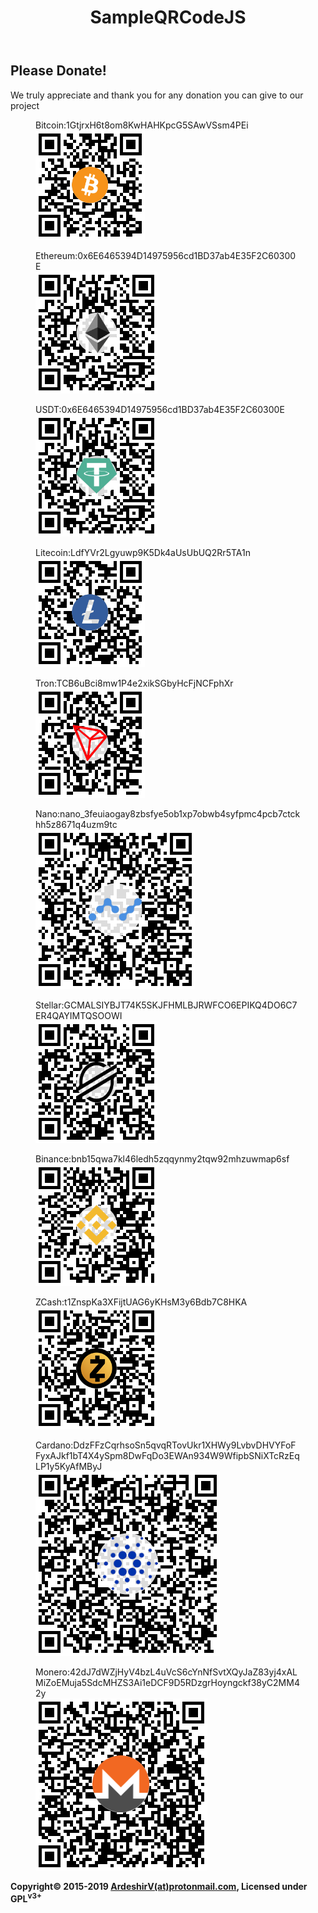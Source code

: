 <html>
  <head>
      <meta http-equiv="Content-Type" content="text/html; charset=UTF-8" />
      <meta name="viewport" content="width=device-width,initial-scale=1,user-scalable=no" />
    <!--<link rel="stylesheet" href="https://raw.githubusercontent.com/ArdeshirV/ardeshirv.github.io/master/css/av-darklee.css">-->
    <link rel="stylesheet" href="./css/av-darklee.css">
    <link rel="stylesheet" href="./css/style.css">
    <link rel="icon" href="img/tech-supp.png">
  </head>
  <body>
    <header>
      <h1>SampleQRCodeJS</h1>
    </header>
    <main>
      <article>
        <section>
          <h2>Please Donate!</h2>
          <p>We truly appreciate and thank you for any donation you can give to our project</p>
          <figure>
            <figcaption>Bitcoin:1GtjrxH6t8om8KwHAHKpcG5SAwVSsm4PEi</figcaption>
            <img src="https://raw.githubusercontent.com/ArdeshirV/resources/master/Wallets/Donation/QR/Bitcoin%201GtjrxH6t8om8KwHAHKpcG5SAwVSsm4PEi.png">
          </figure>
          <figure>
            <figcaption>Ethereum:0x6E6465394D14975956cd1BD37ab4E35F2C60300E</figcaption>
            <img src="https://raw.githubusercontent.com/ArdeshirV/resources/master/Wallets/Donation/QR/Ethereum%200x6E6465394D14975956cd1BD37ab4E35F2C60300E.png">
          </figure>
          <figure>
            <figcaption>USDT:0x6E6465394D14975956cd1BD37ab4E35F2C60300E</figcaption>
            <img src="https://raw.githubusercontent.com/ArdeshirV/resources/master/Wallets/Donation/QR/USDTether%200x6E6465394D14975956cd1BD37ab4E35F2C60300E.png">
          </figure>
          <figure>
            <figcaption>Litecoin:LdfYVr2Lgyuwp9K5Dk4aUsUbUQ2Rr5TA1n</figcaption>
            <img src="https://raw.githubusercontent.com/ArdeshirV/resources/master/Wallets/Donation/QR/Litecoin%20LdfYVr2Lgyuwp9K5Dk4aUsUbUQ2Rr5TA1n.png">
          </figure>
          <figure>
            <figcaption>Tron:TCB6uBci8mw1P4e2xikSGbyHcFjNCFphXr</figcaption>
            <img src="https://raw.githubusercontent.com/ArdeshirV/resources/master/Wallets/Donation/QR/Tron%20TCB6uBci8mw1P4e2xikSGbyHcFjNCFphXr.png">
          </figure>
          <figure>
            <figcaption>Nano:nano_3feuiaogay8zbsfye5ob1xp7obwb4syfpmc4pcb7ctckhh5z8671q4uzm9tc</figcaption>
            <img src="https://raw.githubusercontent.com/ArdeshirV/resources/master/Wallets/Donation/QR/Nano%20nano_3feuiaogay8zbsfye5ob1xp7obwb4syfpmc4pcb7ctckhh5z8671q4uzm9tc.png">
          </figure>
          <figure>
            <figcaption>Stellar:GCMALSIYBJT74K5SKJFHMLBJRWFCO6EPIKQ4DO6C7ER4QAYIMTQSOOWI</figcaption>
            <img src="https://raw.githubusercontent.com/ArdeshirV/resources/master/Wallets/Donation/QR/Stellar%20GCMALSIYBJT74K5SKJFHMLBJRWFCO6EPIKQ4DO6C7ER4QAYIMTQSOOWI.png">
          </figure>
          <figure>
            <figcaption>Binance:bnb15qwa7kl46ledh5zqqynmy2tqw92mhzuwmap6sf</figcaption>
            <img src="https://raw.githubusercontent.com/ArdeshirV/resources/master/Wallets/Donation/QR/Binance%20bnb15qwa7kl46ledh5zqqynmy2tqw92mhzuwmap6sf.png">
          </figure>
          <figure>
            <figcaption>ZCash:t1ZnspKa3XFijtUAG6yKHsM3y6Bdb7C8HKA</figcaption>
            <img src="https://raw.githubusercontent.com/ArdeshirV/resources/master/Wallets/Donation/QR/ZCash%20t1ZnspKa3XFijtUAG6yKHsM3y6Bdb7C8HKA.png">
          </figure>
          <figure>
            <figcaption>Cardano:DdzFFzCqrhsoSn5qvqRTovUkr1XHWy9LvbvDHVYFoFFyxAJkf1bT4X4ySpm8DwFqDo3EWAn934W9WfipbSNiXTcRzEqLP1y5KyAfMByJ</figcaption>
            <img src="https://raw.githubusercontent.com/ArdeshirV/resources/master/Wallets/Donation/QR/Cardano%20DdzFFzCqrhsoSn5qvqRTovUkr1XHWy9LvbvDHVYFoFFyxAJkf1bT4X4ySpm8DwFqDo3EWAn934W9WfipbSNiXTcRzEqLP1y5KyAfMByJ.png">
          </figure>
          <figure>
            <figcaption>Monero:42dJ7dWZjHyV4bzL4uVcS6cYnNfSvtXQyJaZ83yj4xALMiZoEMuja5SdcMHZS3Ai1eDCF9D5RDzgrHoyngckf38yC2MM42y</figcaption>
            <img src="https://raw.githubusercontent.com/ArdeshirV/resources/master/Wallets/Donation/QR/Monero%2042dJ7dWZjHyV4bzL4uVcS6cYnNfSvtXQyJaZ83yj4xALMiZoEMuja5SdcMHZS3Ai1eDCF9D5RDzgrHoyngckf38yC2MM42y.png">
          </figure>
        </section>
      </article>
    </main>
    <footer>
      <b/><b/>
      <p class="copyright">
        Copyright&copy; 2015-2019 <a href="mailto:ArdeshirV@protonmail.com" alt="email">ArdeshirV(at)protonmail.com</a>, Licensed under GPL<sup>v3+</sup>
      <p/>
    </footer>
 
  </body>
</html>
